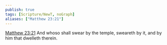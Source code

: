 ```yaml
---
publish: true
tags: [Scripture/NewT, noGraph]
aliases: ["Matthew 23:21"]
---
```

[Matthew 23:21](https://churchofjesuschrist.org/study/scriptures/nt/matt/23?lang=eng&id=p21#p21) And whoso shall swear by the temple, sweareth by it, and by him that dwelleth therein.

